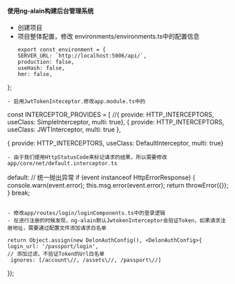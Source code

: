 #### 使用ng-alain构建后台管理系统
- 创建项目
- 项目整体配置，修改 environments/environments.ts中的配置信息
  ```
  export const environment = {
  SERVER_URL: `http://localhost:5006/api/`,
  production: false,
  useHash: false,
  hmr: false,
}; 
  ```
- 启用JwtTokenInteceptor.修改app.module.ts中的
  ```
 
  const INTERCEPTOR_PROVIDES = [
  //{ provide: HTTP_INTERCEPTORS, useClass: SimpleInterceptor, multi: true},
  { provide: HTTP_INTERCEPTORS, useClass: JWTInterceptor, multi: true },
   
  { provide: HTTP_INTERCEPTORS, useClass: DefaultInterceptor, multi: true}

   ```
- 由于我们使用HttpStatusCode来标记请求的结果，所以需要修改app/core/net/default.interceptor.ts
  ```
  default:
  // 统一抛出异常
  if (event instanceof HttpErrorResponse) {
    console.warn(event.error);
    this.msg.error(event.error);
    return throwError({});
  }
  break;
  ```
  
- 修改app/routes/login/loginComponents.ts中的登录逻辑
- 在进行注册的时候发现，ng-alain默认JwtokenInterceptor会验证Token，如果请求注册地址，需要通过配置文件添加请求白名单
  ```
    return Object.assign(new DelonAuthConfig(), <DelonAuthConfig>{
    login_url: '/passport/login',
    // 添加过滤，不验证Token的Url白名单
     ignores: [/account\//, /assets\//, /passport\//]
  });
  ```
  
